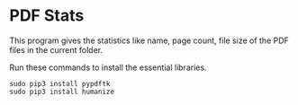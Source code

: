 PDF Stats
=========

This program gives the statistics like name, page count, file size of the PDF files in the current folder.


Run these commands  to install the essential libraries.

```
sudo pip3 install pypdftk
sudo pip3 install humanize
```

